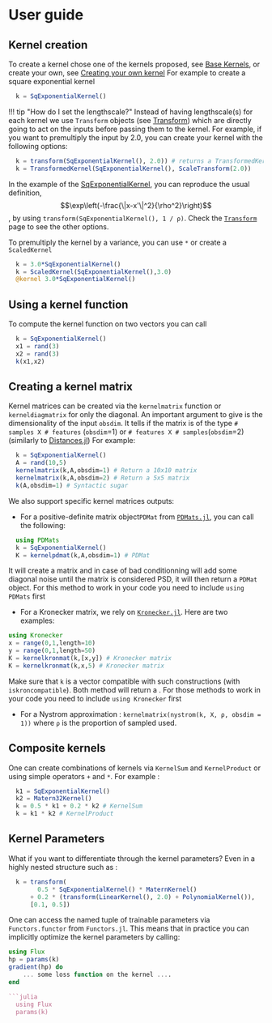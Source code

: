 # User guide

## Kernel creation

To create a kernel chose one of the kernels proposed, see [Base Kernels](@ref), or create your own, see [Creating your own kernel](@ref)
For example to create a square exponential kernel
```julia
  k = SqExponentialKernel()
```
!!! tip "How do I set the lengthscale?" Instead of having lengthscale(s) for each kernel we use `Transform` objects (see [Transform](@ref)) which are directly going to act on the inputs before passing them to the kernel. 
For example, if you want to premultiply the input by 2.0, you can create your kernel with the following options:
```julia
  k = transform(SqExponentialKernel(), 2.0)) # returns a TransformedKernel
  k = TransformedKernel(SqExponentialKernel(), ScaleTransform(2.0))
```
In the example of the [SqExponentialKernel](@ref), you can reproduce the usual definition, $$\exp\left(-\frac{\|x-x'\|^2}{\rho^2}\right)$$, by using `transform(SqExponentialKernel(), 1 / ρ)`. 
Check the [`Transform`](@ref) page to see the other options.

To premultiply the kernel by a variance, you can use `*` or create a `ScaledKernel`
```julia
  k = 3.0*SqExponentialKernel()
  k = ScaledKernel(SqExponentialKernel(),3.0)
  @kernel 3.0*SqExponentialKernel()
```

## Using a kernel function

To compute the kernel function on two vectors you can call
```julia
  k = SqExponentialKernel()
  x1 = rand(3)
  x2 = rand(3)
  k(x1,x2)
```

## Creating a kernel matrix

Kernel matrices can be created via the `kernelmatrix` function or `kerneldiagmatrix` for only the diagonal.
An important argument to give is the dimensionality of the input `obsdim`. It tells if the matrix is of the type `# samples X # features` (`obsdim`=1) or `# features X # samples`(`obsdim`=2) (similarly to [Distances.jl](https://github.com/JuliaStats/Distances.jl))
For example:
```julia
  k = SqExponentialKernel()
  A = rand(10,5)
  kernelmatrix(k,A,obsdim=1) # Return a 10x10 matrix
  kernelmatrix(k,A,obsdim=2) # Return a 5x5 matrix
  k(A,obsdim=1) # Syntactic sugar
```

We also support specific kernel matrices outputs:
- For a positive-definite matrix object`PDMat` from [`PDMats.jl`](https://github.com/JuliaStats/PDMats.jl), you can call the following:
```julia
  using PDMats
  k = SqExponentialKernel()
  K = kernelpdmat(k,A,obsdim=1) # PDMat
```
It will create a matrix and in case of bad conditionning will add some diagonal noise until the matrix is considered PSD, it will then return a `PDMat` object. For this method to work in your code you need to include `using PDMats` first
- For a Kronecker matrix, we rely on [`Kronecker.jl`](https://github.com/MichielStock/Kronecker.jl). Here are two examples:
```julia
using Kronecker
x = range(0,1,length=10)
y = range(0,1,length=50)
K = kernelkronmat(k,[x,y]) # Kronecker matrix
K = kernelkronmat(k,x,5) # Kronecker matrix
```
Make sure that `k` is a vector compatible with such constructions (with `iskroncompatible`). Both method will return a . For those methods to work in your code you need to include `using Kronecker` first
- For a Nystrom approximation : `kernelmatrix(nystrom(k, X, ρ, obsdim = 1))` where `ρ` is the proportion of sampled used.

## Composite kernels

One can create combinations of kernels via `KernelSum` and `KernelProduct` or using simple operators `+` and `*`.
For example :
```julia
  k1 = SqExponentialKernel()
  k2 = Matern32Kernel()
  k = 0.5 * k1 + 0.2 * k2 # KernelSum
  k = k1 * k2 # KernelProduct
```

## Kernel Parameters

What if you want to differentiate through the kernel parameters? Even in a highly nested structure such as :
```julia
  k = transform(
        0.5 * SqExponentialKernel() * MaternKernel()
      + 0.2 * (transform(LinearKernel(), 2.0) + PolynomialKernel()),
      [0.1, 0.5])
```
One can access the named tuple of trainable parameters via `Functors.functor` from `Functors.jl`.
This means that in practice you can implicitly optimize the kernel parameters by calling:
```julia
using Flux
hp = params(k)
gradient(hp) do
	... some loss function on the kernel ....
end

```julia
  using Flux
  params(k)
```
